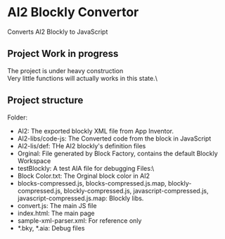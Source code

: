 # AI2 Blockly Convertor
 Converts AI2 Blockly to JavaScript
## Project Work in progress
 The project is under heavy construction\
 Very little functions will actually works in this state.\

## Project structure
 Folder:
 - AI2: The exported blockly XML file from App Inventor.
 - AI2-libs/code-js: The Converted code from the block in JavaScript
 - AI2-lis/def: THe AI2 blockly's definition files
 - Orginal: File generated by Block Factory, contains the default Blockly Workspace
 - testBlockly: A test AIA file for debugging
 Files:\
 - Block Color.txt: The Orginal block color in AI2
 - blocks-compressed.js, blocks-compressed.js.map, blockly-compressed.js, blockly-compressed.js, javascript-compressed.js, javascript-compressed.js.map: Blockly libs.
 - convert.js: The main JS file
 - index.html: The main page
 - sample-xml-parser.xml: For reference only
 - *.bky, *.aia: Debug files
 
 
